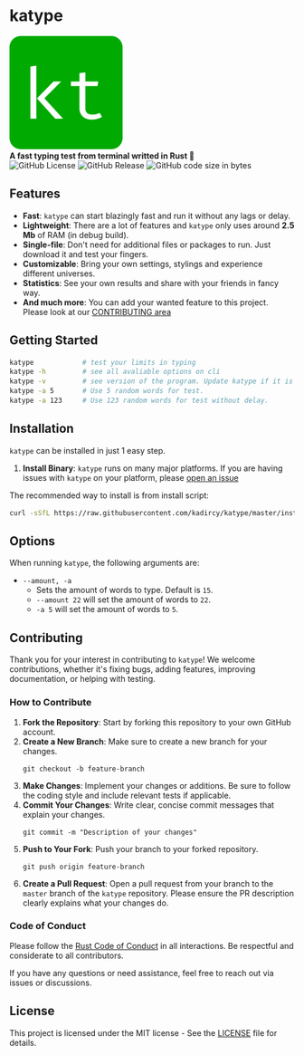 # katype

<p aling="center">
    <img height="200px" alt="Katype Logo" src="./assets/logo.png" />
    <br>
    <strong>A fast typing test from terminal writted in Rust 🦀</strong>
    <br>
    <img alt="GitHub License" src="https://img.shields.io/github/license/kadircy/katype">
    <img alt="GitHub Release" src="https://img.shields.io/github/v/release/kadircy/katype">
    <img alt="GitHub code size in bytes" src="https://img.shields.io/github/languages/code-size/kadircy/katype">
</p>

## Features

- **Fast**: `katype` can start blazingly fast and run it without any lags or delay.
- **Lightweight**: There are a lot of features and `katype` only uses around **2.5 Mb** of RAM (in debug build).
- **Single-file**: Don't need for additional files or packages to run. Just download it and test your fingers.
- **Customizable**: Bring your own settings, stylings and experience different universes.
- **Statistics**: See your own results and share with your friends in fancy way.
- **And much more**: You can add your wanted feature to this project. Please look at our [CONTRIBUTING area](#contributing)

## Getting Started

```bash
katype            # test your limits in typing
katype -h         # see all avaliable options on cli
katype -v         # see version of the program. Update katype if it is old.
katype -a 5       # Use 5 random words for test.
katype -a 123     # Use 123 random words for test without delay.
```

## Installation
`katype` can be installed in just 1 easy step.

1. **Install Binary**:
`katype` runs on many major platforms. If you are having issues with `katype` on your platform, please [open an issue](https://github.com/kadircy/katype/issues/new)

The recommended way to install is from install script:

```bash
curl -sSfL https://raw.githubusercontent.com/kadircy/katype/master/install.sh | sh
```

## Options

When running `katype`, the following arguments are:
- `--amount, -a`
  * Sets the amount of words to type. Default is `15`.
  * `--amount 22` will set the amount of words to `22`.
  * `-a 5` will set the amount of words to `5`.

## Contributing

Thank you for your interest in contributing to `katype`! We welcome contributions, whether it's fixing bugs, adding features, improving documentation, or helping with testing.

### How to Contribute

1. **Fork the Repository**: Start by forking this repository to your own GitHub account.
2. **Create a New Branch**: Make sure to create a new branch for your changes.
   ```
   git checkout -b feature-branch
   ```
3. **Make Changes**: Implement your changes or additions. Be sure to follow the coding style and include relevant tests if applicable.
4. **Commit Your Changes**: Write clear, concise commit messages that explain your changes.
   ```
   git commit -m "Description of your changes"
   ```
5. **Push to Your Fork**: Push your branch to your forked repository.
   ```
   git push origin feature-branch
   ```
6. **Create a Pull Request**: Open a pull request from your branch to the `master` branch of the `katype` repository. Please ensure the PR description clearly explains what your changes do.

### Code of Conduct

Please follow the [Rust Code of Conduct](https://www.rust-lang.org/policies/conduct) in all interactions. Be respectful and considerate to all contributors.

If you have any questions or need assistance, feel free to reach out via issues or discussions.

## License
This project is licensed under the MIT license - See the [LICENSE](./LICENSE) file for details.

